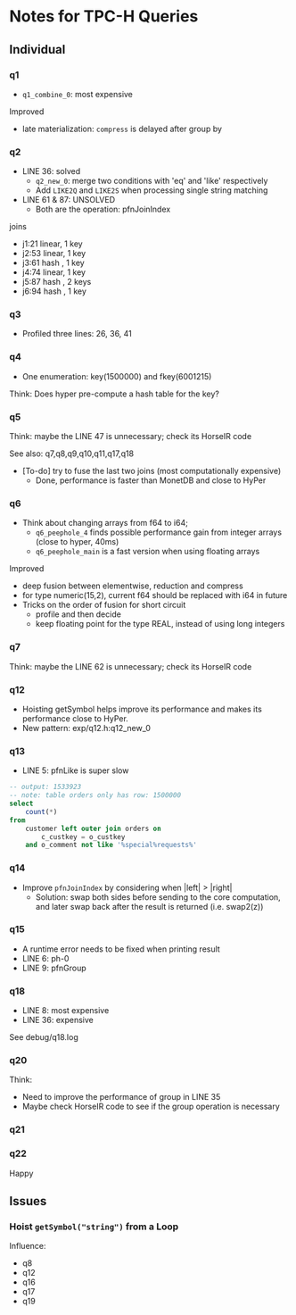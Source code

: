 # Notes for TPC-H Queries

## Individual

### q1

- `q1_combine_0`: most expensive

Improved 

- late materialization: `compress` is delayed after group by

### q2

- LINE 36: solved
    + `q2_new_0`: merge two conditions with 'eq' and 'like' respectively
    + Add `LIKE2Q` and `LIKE2S` when processing single string matching
- LINE 61 & 87: UNSOLVED
    + Both are the operation: pfnJoinIndex

joins

- j1:21 linear, 1 key
- j2:53 linear, 1 key
- j3:61 hash  , 1 key
- j4:74 linear, 1 key
- j5:87 hash  , 2 keys
- j6:94 hash  , 1 key

### q3

- Profiled three lines: 26, 36, 41

### q4

- One enumeration: key(1500000) and fkey(6001215)

Think: Does hyper pre-compute a hash table for the key?

### q5

Think: maybe the LINE 47 is unnecessary; check its HorseIR code

See also: q7,q8,q9,q10,q11,q17,q18

- [To-do] try to fuse the last two joins (most computationally expensive)
    + Done, performance is faster than MonetDB and close to HyPer

### q6

- Think about changing arrays from f64 to i64;
    + `q6_peephole_4` finds possible performance gain from integer arrays (close to hyper, 40ms)
    + `q6_peephole_main` is a fast version when using floating arrays

Improved

- deep fusion between elementwise, reduction and compress
- for type numeric(15,2), current f64 should be replaced with i64 in future
- Tricks on the order of fusion for short circuit
    + profile and then decide
    + keep floating point for the type REAL, instead of using long integers

### q7

Think: maybe the LINE 62 is unnecessary; check its HorseIR code


### q12

- Hoisting getSymbol helps improve its performance and makes its performance
  close to HyPer.
- New pattern: exp/q12.h:q12_new_0

### q13

- LINE 5: pfnLike is super slow

```sql
-- output: 1533923
-- note: table orders only has row: 1500000
select
    count(*)
from
    customer left outer join orders on
        c_custkey = o_custkey
    and o_comment not like '%special%requests%'
```

### q14

- Improve `pfnJoinIndex` by considering when |left| > |right|
    + Solution: swap both sides before sending to the core computation, and
      later swap back after the result is returned (i.e. swap2(z))

### q15

- A runtime error needs to be fixed when printing result
- LINE 6: ph-0
- LINE 9: pfnGroup

### q18

- LINE  8: most expensive
- LINE 36: expensive

See debug/q18.log

### q20

Think:

- Need to improve the performance of group in LINE 35
- Maybe check HorseIR code to see if the group operation is necessary

### q21

### q22

Happy

## Issues

### Hoist `getSymbol("string")` from a Loop

Influence:

- q8
- q12
- q16
- q17
- q19

